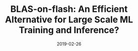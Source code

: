 ---
title: "BLAS-on-flash: An Efficient Alternative for Large Scale ML Training and Inference?"
collection: publications
permalink: /publication/blas-on-flash-nsdi
excerpt: 'Many large scale machine learning training and inference
tasks  are  memory-bound  rather  than  compute-bound.
That is, on large data sets, the working set of these al-
gorithms does not fit in memory for jobs that could run
overnight  on  a  few  multi-core  processors.   This  often
forces  an  expensive  redesign  of  the  algorithm  for  dis-
tributed platforms such as parameter servers and Spark.
We  propose  an  inexpensive  and  efficient  alternative
based on the observation that many ML tasks admit al-
gorithms  that  can  be  programmed  with  linear  algebra
subroutines.  A library that supports BLAS and sparse-
BLAS interface on large SSD-resident matrices can en-
able  multi-threaded  code  to  scale  to  industrial  scale
datasets on a single workstation.
We demonstrate that not only can such a library pro-
vide  near  in-memory  performance  for  BLAS,  but  can
also be used to write implementations of complex algo-
rithms such as eigensolvers that outperform in-memory
(ARPACK) and distributed (Spark) counterparts.
Existing  multi-threaded  in-memory  code  can  link  to
our library with minor changes and scale to hundreds of
gigabytes of training or inference data at near in-memory
processing  speeds.   We  demonstrate  this  with  two  in-
dustrial scale use cases arising in ranking and relevance
pipelines: training large scale topic models and inference
for extreme multi-label learning.
This suggests that our approach could be an efficient
alternative to expensive distributed
big-data
systems for
scaling up structurally complex machine learning tasks.'
date: 2019-02-26
venue: '16th USENIX Symposium on Networked Systems Design and Implementation (NSDI)'
paperurl: 'http://harsha-simhadri.org/pubs/nsdi19_final.pdf'
citation: 'Subramanya, Suhas Jayaram, et al. "BLAS-on-flash: An Efficient Alternative for Large Scale ML Training and Inference?." 16th USENIX Symposium on Networked Systems Design and Implementation (NSDI 19). USENIX Association.'
---